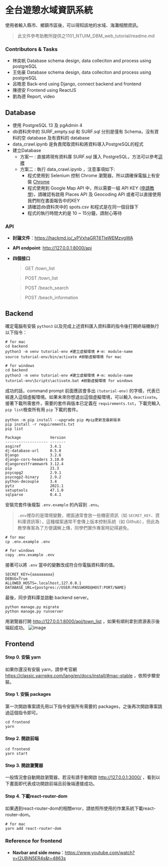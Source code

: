 # 全台遊憩水域資訊系統
使用者輸入縣市、鄉鎮市區後，可以得知該地的水域、海灘相關資訊。

> 此文件參考助教所提供之1101_NTUIM_DBM_web_tutorial/readme.md

### Contributors & Tasks
- 林奕帆 Database schema design, data colleciton and process using postgreSQL
- 王佑豪 Database schema design, data colleciton and process using postgreSQL
- 呂皓恩 Back-end using Django, connect backend and frontend
- 陳德安 Frontend using ReactJS
- 劉為德 Report, video

## Database
- 使用 PostgreSQL 13 及 pgAdmin 4
- db資料夾中的 SURF_empty.sql 和 SURF.sql 分別是僅有 Schema，沒有資料的空 database 及有資料的 database
- data_crawl.ipynb 是負責爬取資料和將資料導入PostgreSQL的程式
- 建立Database
     * 方案一 : 直接將現有資料庫 SURF.sql 匯入 PostgreSQL，方法可以參考[這裡](https://www.youtube.com/watch?v=C30q5i1e9KE)
     * 方案二 : 執行 data_crawl.ipynb ，注意事項如下:
         + 程式使用到 Selenium 控制 Chrome 瀏覽器，所以請確保電腦上有安裝 [Chrome](https://support.google.com/chrome/answer/95346?hl=zh-Hant&co=GENIE.Platform%3DDesktop)
         + 程式使用到 Google Map API 中，所以需要一組 API KEY ([申請教學](https://www.ibest.com.tw/news-detail/google-map-api/))，請確認有啟用 Places API 及 Geocoding API
           或者可以直接使用我們附在書面報告中的KEY
         + 請確認db資料夾中的 spots.csv 和程式是在同一個目錄下
         + 程式的執行時間大約是 10 ~ 15分鐘，請耐心等待


### API
- **討論文件**：https://hackmd.io/_vPVxhaGRT6TIeWEMzvgWA
- **API endpoint**: http://127.0.0.1:8000/api
- **四個接口**
    >GET /town_list
    
    >POST /town_list
    
    >POST /beach_search

    >POST /beach_information

## Backend

確定電腦有安裝 `python3` 以及完成上述資料匯入資料庫的指令後打開終端機執行以下指令：

```shell
# for mac
cd backend
python3 -m venv tutorial-env #建立虛擬環境 #-m: module-name
source tutorial-env/bin/activate #啟動虛擬環境 for mac
```

```shell
# for windows
cd backend
python3 -m venv tutorial-env #建立虛擬環境 #-m: module-name
tutorial-env\Scripts\activate.bat #啟動虛擬環境 for windows
```

成功的話，command prompt 前面應該會多出 `(tutorial-env)` 的字樣，代表已經進入這個虛擬環境。如果未來你想退出這個虛擬環境，可以輸入 `deactivate`。
接著下載所需套件，需要的套件與版本已定義在 `requirements.txt`，下載完輸入`pip list`檢查所有用 `pip` 下載的套件。

```shell
python -m pip install --upgrade pip #pip更新至最新版本
pip install -r requirements.txt
pip list
```
```
Package             Version
------------------- -------
asgiref             3.4.1
dj-database-url     0.5.0
Django              3.2.6
django-cors-headers 3.10.0
djangorestframework 3.12.4
pip                 21.3
psycopg2            2.9.1
psycogp2-binary     2.9.2
python-decouple     3.4
pytz                2021.1
setuptools          47.1.0
sqlparse            0.4.1
```

安裝完套件後複製 `.env.example` 的內容到 `.env`。

>`.env`裡存的是環境變數，裡面通常會放一些機密資訊（如 `SECRET_KEY`、資料庫資訊等），這種檔案通常不會傳上版本控制系統（如 Github），但此為教學專案為了方便講解上傳，同學們實作專案時記得避免。

```shell
# for mac
cp .env.example .env
```

```shell
# for windows
copy .env.example .env
```

接著可以將 `.env` 當中的變數改成符合你電腦資料庫的值。

```shell
SECRET_KEY={aaaaaaaaa}
DEBUG=True
ALLOWED_HOSTS=.localhost,127.0.0.1
DATABASE_URL={postgres://USER:PASSWORD@HOST:PORT/NAME}
```

最後，同步資料庫並啟動 backend server。

```shell
python manage.py migrate
python manage.py runserver
```

用瀏覽器打開  http://127.0.0.1:8000/api/town_list ，如果有順利拿到資源表示後端起成功。
![image](https://user-images.githubusercontent.com/74141558/142758897-f352d316-ddbe-4d72-901b-8c479cf19158.png)

## Frontend

#### Step 0. 安裝 yarn
如果你還沒有安裝 yarn，請參考官網 https://classic.yarnpkg.com/lang/en/docs/install/#mac-stable ，依照步驟安裝。

#### Step 1. 安裝 packages
第一次開啟專案請先用以下指令安裝所有需要的 packages，之後再次開啟專案跳過這個指令即可。
```shell
cd frontend
yarn
```

#### Step 2. 開啟前端
```shell
cd frontend
yarn start
```
#### Step 3. 開啟瀏覽器 
一般情況會自動開啟瀏覽器，若沒有請手動開啟 http://127.0.0.1:3000/ ，看到以下畫面即代表成功開啟前端且前後端連接成功。

#### Step 4. 下載react-router-dom
如果遇到react-router-dom的相關error，請依照所使用的作業系統下載react-router-dom。

```shell
# for mac
yarn add react-router-dom
```
### Reference for frontend
- **Navbar and side menu**：https://www.youtube.com/watch?v=I2UBjN5ER4s&t=4863s



